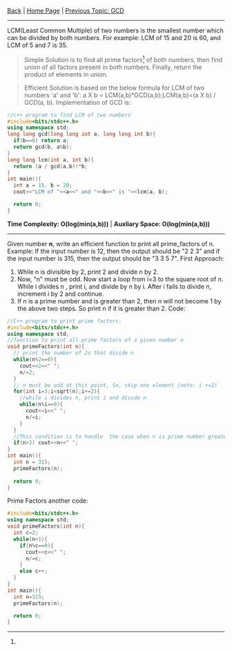 [Back](/NTCP/01_number_theory_for_cp.md "Number Theory") | [Home Page](/README.md "Free CS") | [Previous Topic: GCD](/NTCP/basics/01_gcd.md "GCD - Basics - Number Theory")

---

LCM(Least Common Multiple) of two numbers is the smallest number which can be divided by both numbers. For example: LCM of 15 and 20 is 60, and LCM of 5 and 7 is 35.

> Simple Solution is to find all prime factors[^prime_factor] of both numbers, then find union of all factors present in both numbers. Finally, return the product of elements in union.

> Efficient Solution is based on the below formula for LCM of two numbers 'a' and 'b': a X b = LCM(a,b)*GCD(a,b);LCM(a,b)=(a X b) / GCD(a, b). Implementation of GCD is:

```cpp
//c++ program to find LCM of two numbers
#include<bits/stdc++.h>
using namespace std;
long long gcd(long long int a, long long int b){
  if(b==0) return a;
  return gcd(b, a%b);
}
long long lcm(int a, int b){
  return (a / gcd(a,b))*b;
}
int main(){
  int a = 15, b = 20;
  cout<<"LCM of "<<a<<" and "<<b<<" is "<<lcm(a, b);

  return 0;
}
```

**Time Complexity: O(log(min(a,b)))** | **Auxliary Space: O(log(min(a,b)))**


---

[^prime_factor]:
Given number **n**, write an efficient function to print all prime_factors of n. Example: If the input number is 12, then the output should be "2 2 3" and if the input number is 315, then the output should be "3 3 5 7".
First Approach:
1. While n is divisible by 2, print 2 and divide n by 2.
2. Now, "n" must be odd. Now start a loop from i=3 to the square root of n. While i divides n , print i, and divide by n by i. After i fails to divide n, increment i by 2 and continue.
3. If n is a prime number and is greater than 2, then n will not become 1 by the above two steps. So print n if it is greater than 2.
Code:
```cpp
//C++ program to print prime factors.
#include<bits/stdc++.h>
using namespace std;
//function to print all prime factors of a given number n
void primeFactors(int n){
  // print the number of 2s that divide n
  while(n%2==0){
    cout<<2<<" ";
    n/=2;
  }
  // n must be odd at this point, So, skip one element (note: i +=2)
  for(int i=3;i<sqrt(n);i+=2){
    //while i divides n, print i and divide n
    while(n%i==0){
      cout<<i<<" ";
      n/=i;
    }
  }
  //This condition is to handle  the case when n is prime number greater than 2.
  if(n>2) cout<<n<<" ";
}
int main(){
  int n = 315;
  primeFactors(n);
  
  return 0;
}
```

Prime Factors another code:
```cpp
#include<bits/stdc++.h>
using namespace std;
void primeFactors(int n){
  int c=2;
  while(n>1){
    if(n%c==0){
      cout<<c<<" ";
      n/=c;
    }
    else c++;
  }
}
int main(){
  int n=315;
  primeFactors(n);

  return 0;
}
```
